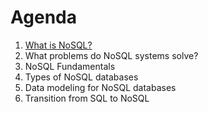 # Agenda

1. [What is NoSQL?](./what-is-nosql.md)
2. What problems do NoSQL systems solve?
3. NoSQL Fundamentals
4. Types of NoSQL databases
5. Data modeling for NoSQL databases
6. Transition from SQL to NoSQL